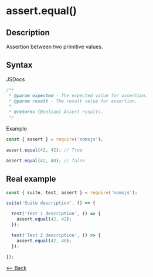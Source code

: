 # assert.equal()

## Description
Assertion between two primitive values.

## Syntax

JSDocs

```js
/**
 * @param expected - The expected value for assertion.
 * @param result - The result value for assertion.
 *
 * @returns {Boolean} Assert results.
 */
```

Example

```js
const { assert } = require('nomsjs');

assert.equal(42, 42); // True

assert.equal(42, 40); // false
```

## Real example

```js
const { suite, test, assert } = require('nomsjs');

suite('Suite description', () => {

  test('Test 1 description', () => {
    assert.equal(42, 42);
  });

  test('Test 2 description', () => {
    assert.equal(42, 40);
  });

});
```

[<-- Back](https://github.com/afonsopacifer/nomsjs/blob/master/README.md)
